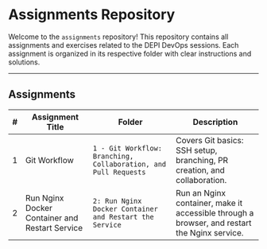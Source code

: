 # Assignments Repository

Welcome to the `assignments` repository! This repository contains all assignments and exercises related to the DEPI DevOps sessions. Each assignment is organized in its respective folder with clear instructions and solutions.

---

## Assignments  

| **#** | **Assignment Title**                                  | **Folder**            | **Description**                                                                 |
|-------|-------------------------------------------------------|-----------------------|---------------------------------------------------------------------------------|
| 1     | Git Workflow                                          | `1 - Git Workflow: Branching, Collaboration, and Pull Requests` | Covers Git basics: SSH setup, branching, PR creation, and collaboration. | 
| 2     | Run Nginx Docker Container and Restart Service        | `2: Run Nginx Docker Container and Restart the Service` | Run an Nginx container, make it accessible through a browser, and restart the Nginx service. |

